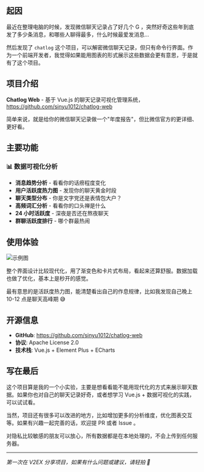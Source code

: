 ## 起因

最近在整理电脑的时候，发现微信聊天记录占了好几个 G ，突然好奇这些年到底发了多少条消息，和哪些人聊得最多，什么时候最爱发消息...

然后发现了 `chatlog` 这个项目，可以解密微信聊天记录，但只有命令行界面。作为一个前端开发者，我觉得如果能用图表的形式展示这些数据会更有意思，于是就有了这个项目。

## 项目介绍

**Chatlog Web** - 基于 Vue.js 的聊天记录可视化管理系统，https://github.com/sinyu1012/chatlog-web

简单来说，就是给你的微信聊天记录做一个"年度报告"，但比微信官方的更详细、更好看。

## 主要功能

### 📊 数据可视化分析
- **消息趋势分析** - 看看你的话痨程度变化
- **用户活跃度热力图** - 发现你的聊天黄金时段
- **聊天类型分布** - 你是文字党还是表情包大户？
- **高频词汇分析** - 看看你的口头禅是什么
- **24 小时活跃度** - 深夜是否还在熬夜聊天
- **群聊活跃度排行** - 哪个群最热闹


## 使用体验

![示例图]( https://raw.githubusercontent.com/sinyu1012/chatlog-web/refs/heads/main/images/analytics.jpg)

整个界面设计比较现代化，用了渐变色和卡片式布局，看起来还算舒服。数据加载也做了优化，基本上是秒开的感觉。

最有意思的是活跃度热力图，能清楚看出自己的作息规律，比如我发现自己晚上 10-12 点是聊天高峰期 😅


## 开源信息

- **GitHub**: https://github.com/sinyu1012/chatlog-web
- **协议**: Apache License 2.0
- **技术栈**: Vue.js + Element Plus + ECharts

## 写在最后

这个项目算是我的一个小实验，主要是想看看能不能用现代化的方式来展示聊天数据。如果你也对自己的聊天记录好奇，或者想学习 Vue.js + 数据可视化的实践，可以试试看。

当然，项目还有很多可以改进的地方，比如增加更多的分析维度，优化图表交互等。如果有兴趣一起完善的话，欢迎提 PR 或者 Issue 。

对隐私比较敏感的朋友可以放心，所有数据都是在本地处理的，不会上传到任何服务器。

---

*第一次在 V2EX 分享项目，如果有什么问题或建议，请轻拍 🙏*